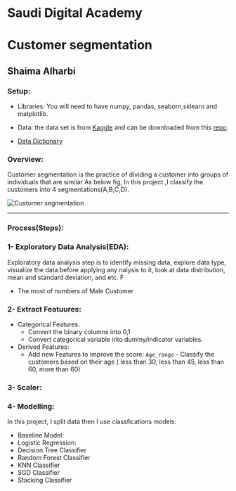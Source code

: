 # Saudi Digital Academy
# Customer segmentation 
## Shaima Alharbi 

### Setup:

- Libraries: 
   You will need to have numpy, pandas, seaborn,sklearn and matplotlib.

-  Data:
   the data set is from [Kaggle](https://www.kaggle.com/vetrirah/customer) and can be downloaded from this [repo](https://github.com/shaimaa122/Customer_segment/blob/main/Train.csv). 
   
- [Data Dictionary](https://github.com/shaimaa122/Customer_segment/blob/main/Customer%20Segmentation%20-%20Data%20Dictinory.pdf)

### Overview:
Customer segmentation is the practice of dividing a customer into groups of individuals that are similar As below fig, In this project ,I classify the customers into 4 segmentations(A,B,C,D).


![Customer segmentation](https://github.com/shaimaa122/Customer_segment/blob/main/Customer_segmintation.png)


---

### Process(Steps):
### 1- Exploratory Data Analysis(EDA):
Exploratory data analysis step is to identify missing data, explore data type, visualize the data before applying any nalysis to it, look at data distribution, mean and standard deviation, and etc.
F

   - The most of numbers of Male Customer 
### 2- Extract Featuures:
   - Categorical Features: 
      - Convert the binary columns into 0,1
      - Convert categorical variable into dummy/indicator variables.
   - Derived Features:
      - Add new Features to improve the score:
        `Age_range` - Classify the customers based on their age ( less than 30, less than 45, less than 60, more than 60)
### 3- Scaler:
        
### 4- Modelling:
   In this project, I split data then I use classfications models:
   - Baseline Model:
   - Logistic Regression:
   - Decision Tree Classifier
   - Random Forest Classifier 
   - KNN Classifier
   - SGD Classifier
   - Stacking Classifier
 
         
